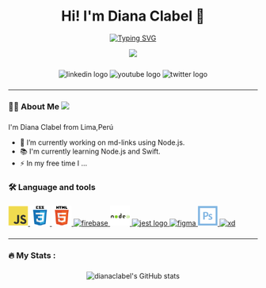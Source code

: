 <div align="center">
  
# Hi! I'm Diana Clabel 👋
[![Typing SVG](https://readme-typing-svg.demolab.com?font=Raleway&pause=1000&color=5381F7FF&width=435&lines=Front+End+Developer+in+process+%F0%9F%91%A9%E2%80%8D%F0%9F%92%BB;I+like+to+learn+everything+about+technology++%F0%9F%92%9B)](https://git.io/typing-svg)

</div>



<div align="center">
  <img height="150" src="https://camo.githubusercontent.com/62da68eb62b1e5f175f7d1f0191dd89a653d7908feb22d37d4a0ab07365d6791/68747470733a2f2f6d656469612e67697068792e636f6d2f6d656469612f4d3967624264396e6244724f5475314d71782f67697068792e676966"  />
  
</div>

###

<div align="center">
  <img src="https://img.shields.io/static/v1?message=LinkedIn&logo=linkedin&label=&color=0077B5&logoColor=white&labelColor=&style=for-the-badge" height="25" alt="linkedin logo"  />
  <img src="https://img.shields.io/static/v1?message=discord&logo=discord&label=&color=586AF7&logoColor=white&labelColor=&style=for-the-badge" height="25" alt="youtube logo"  />
  <img src="https://img.shields.io/static/v1?message=Twitter&logo=twitter&label=&color=1DA1F2&logoColor=white&labelColor=&style=for-the-badge" height="25" alt="twitter logo"  />
</div>

###
---
<h3 align="left">👩‍💻  About Me <img src="https://media.giphy.com/media/mGcNjsfWAjY5AEZNw6/giphy.gif" width="50"></h3> 

###

<p align="left">I'm Diana Clabel from Lima,Perú</p>

* 🔭 I’m currently working on md-links using Node.js.
  <br>
* 📚 I'm currently learning Node.js and Swift. 
  <br>
* ⚡ In my free time I ...



###

<h3 align="left">🛠 Language and tools</h3>

###

<div align="left">

<p align="left"> <a href="https://www.w3schools.com/css/" target="_blank" rel="noreferrer"> 
<img src="https://raw.githubusercontent.com/devicons/devicon/master/icons/javascript/javascript-original.svg" alt="javascript" width="40" height="40"/> </a> <a href="https://nodejs.org" target="_blank" rel="noreferrer"> 
<img src="https://raw.githubusercontent.com/devicons/devicon/master/icons/css3/css3-original-wordmark.svg" alt="css3" width="40" height="40"/> </a> <a href="https://www.figma.com/" target="_blank" rel="noreferrer"> 
<img src="https://raw.githubusercontent.com/devicons/devicon/master/icons/html5/html5-original-wordmark.svg" alt="html5" width="40" height="40"/> </a> <a href="https://developer.mozilla.org/en-US/docs/Web/JavaScript" target="_blank" rel="noreferrer"> 
<img src="https://www.vectorlogo.zone/logos/firebase/firebase-icon.svg" alt="firebase" width="40" height="40"/> </a> <a href="https://www.w3.org/html/" target="_blank" rel="noreferrer"> 
<img src="https://raw.githubusercontent.com/devicons/devicon/master/icons/nodejs/nodejs-original-wordmark.svg" alt="nodejs" width="40" height="40"/> </a> <a href="https://www.photoshop.com/en" target="_blank" rel="noreferrer"> 
<img src="https://cdn.jsdelivr.net/gh/devicons/devicon/icons/jest/jest-plain.svg" height="40" alt="jest logo"/>
<img src="https://www.vectorlogo.zone/logos/figma/figma-icon.svg" alt="figma" width="40" height="40"/> </a> <a href="https://firebase.google.com/" target="_blank" rel="noreferrer"> 
<img src="https://raw.githubusercontent.com/devicons/devicon/master/icons/photoshop/photoshop-line.svg" alt="photoshop" width="40" height="40"/> </a> <a href="https://reactjs.org/" target="_blank" rel="noreferrer"> 
<img src="https://cdn.worldvectorlogo.com/logos/adobe-xd.svg" alt="xd" width="40" height="40"/> </a> </p>

</div>



###
---
<h3 align="left">🔥   My Stats :</h3>

###

<div align="center">
  
![dianaclabel's GitHub stats](https://github-readme-stats.vercel.app/api?username=dianaclabel&theme=tokyonight&rank_icon=github&show_icons=true)


###


<!--
**dianaclabel/dianaclabel** is a ✨ _special_ ✨ repository because its `README.md` (this file) appears on your GitHub profile.

Here are some ideas to get you started:

- 🔭 I’m currently working on ...
- 🌱 I’m currently learning ...
- 👯 I’m looking to collaborate on ...
- 🤔 I’m looking for help with ...
- 💬 Ask me about ...
- 📫 How to reach me: ...
- 😄 Pronouns: ...
- ⚡ Fun fact: ...
-->
